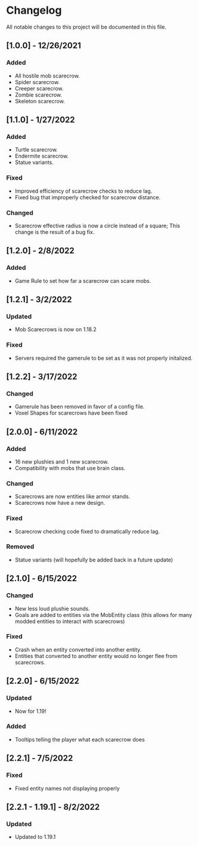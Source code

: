 # Changelog

All notable changes to this project will be documented in this file.

## [1.0.0] - 12/26/2021
### Added
- All hostile mob scarecrow.
- Spider scarecrow.
- Creeper scarecrow.
- Zombie scarecrow.
- Skeleton scarecrow.

## [1.1.0] - 1/27/2022
### Added
- Turtle scarecrow.
- Endermite scarecrow.
- Statue variants.
### Fixed
- Improved efficiency of scarecrow checks to reduce lag.
- Fixed bug that improperly checked for scarecrow distance.
### Changed
- Scarecrow effective radius is now a circle instead of a square; This change is the result of a bug fix.

## [1.2.0] - 2/8/2022
### Added
- Game Rule to set how far a scarecrow can scare mobs.

## [1.2.1] - 3/2/2022
### Updated
- Mob Scarecrows is now on 1.18.2
### Fixed
- Servers required the gamerule to be set as it was not properly initalized.

## [1.2.2] - 3/17/2022
### Changed
- Gamerule has been removed in favor of a config file.
- Voxel Shapes for scarecrows have been fixed

## [2.0.0] - 6/11/2022
### Added
- 16 new plushies and 1 new scarecrow.
- Compatibility with mobs that use brain class.
### Changed
- Scarecrows are now entities like armor stands.
- Scarecrows now have a new design.
### Fixed
- Scarecrow checking code fixed to dramatically reduce lag.
### Removed
- Statue variants (will hopefully be added back in a future update)

## [2.1.0] - 6/15/2022
### Changed
- New less loud plushie sounds.
- Goals are added to entities via the MobEntity class (this allows for many modded entities to interact with scarecrows)
### Fixed
- Crash when an entity converted into another entity.
- Entities that converted to another entity would no longer flee from scarecrows.

## [2.2.0] - 6/15/2022
### Updated
- Now for 1.19!
### Added
- Tooltips telling the player what each scarecrow does

## [2.2.1] - 7/5/2022
### Fixed
- Fixed entity names not displaying properly

## [2.2.1 - 1.19.1] - 8/2/2022
### Updated
- Updated to 1.19.1